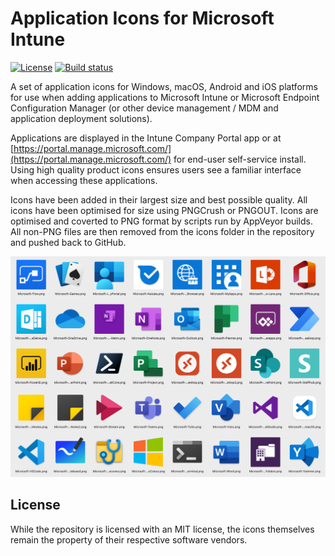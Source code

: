 # Application Icons for Microsoft Intune

[![License][license-badge]][license]
[![Build status][appveyor-badge]][appveyor-build]

A set of application icons for Windows, macOS, Android and iOS platforms for use when adding applications to Microsoft Intune or Microsoft Endpoint Configuration Manager (or other device management / MDM and application deployment solutions).

Applications are displayed in the Intune Company Portal app or at [https://portal.manage.microsoft.com/](https://portal.manage.microsoft.com/) for end-user self-service install. Using high quality product icons ensures users see a familiar interface when accessing these applications.

Icons have been added in their largest size and best possible quality. All icons have been optimised for size using PNGCrush or PNGOUT. Icons are optimised and coverted to PNG format by scripts run by AppVeyor builds. All non-PNG files are then removed from the icons folder in the repository and pushed back to GitHub.

![Icons](https://raw.githubusercontent.com/Insentra/intune-icons/main/icons.png)

## License

While the repository is licensed with an MIT license, the icons themselves remain the property of their respective software vendors.

[appveyor-badge]: https://img.shields.io/appveyor/ci/aaronparker/intune-icons/main.svg?style=flat-square&logo=appveyor
[appveyor-build]: https://ci.appveyor.com/project/aaronparker/intune-icons
[license-badge]: https://img.shields.io/github/license/insentra/intune-icons.svg?style=flat-square
[license]: https://github.com/insentra/intune-icons/blob/main/LICENSE
